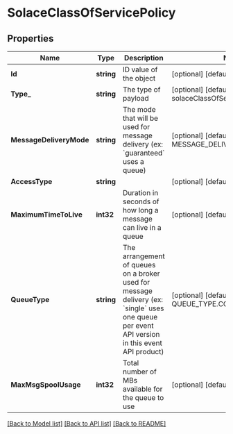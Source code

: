 # SolaceClassOfServicePolicy

## Properties
Name | Type | Description | Notes
------------ | ------------- | ------------- | -------------
**Id** | **string** | ID value of the object | [optional] [default to null]
**Type_** | **string** | The type of payload | [optional] [default to solaceClassOfServicePolicy]
**MessageDeliveryMode** | **string** | The mode that will be used for message delivery (ex: &#x60;guaranteed&#x60; uses a queue) | [optional] [default to MESSAGE_DELIVERY_MODE.DIRECT]
**AccessType** | **string** |  | [optional] [default to null]
**MaximumTimeToLive** | **int32** | Duration in seconds of how long a message can live in a queue | [optional] [default to null]
**QueueType** | **string** | The arrangement of queues on a broker used for message delivery (ex: &#x60;single&#x60; uses one queue per event API version in this event API product) | [optional] [default to QUEUE_TYPE.COMBINED]
**MaxMsgSpoolUsage** | **int32** | Total number of MBs available for the queue to use | [optional] [default to null]

[[Back to Model list]](../README.md#documentation-for-models) [[Back to API list]](../README.md#documentation-for-api-endpoints) [[Back to README]](../README.md)

